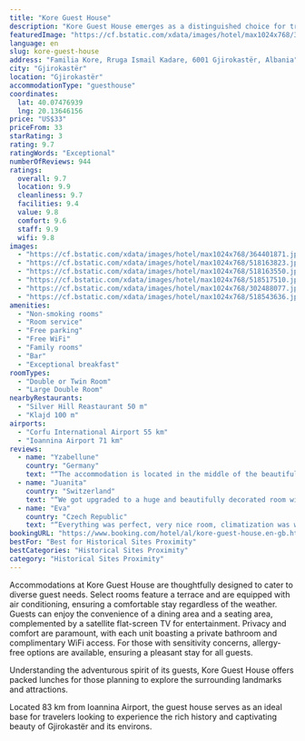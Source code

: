 ```yaml
---
title: "Kore Guest House"
description: "Kore Guest House emerges as a distinguished choice for travelers seeking a blend of history and comfort in Gjirokastër."
featuredImage: "https://cf.bstatic.com/xdata/images/hotel/max1024x768/364401871.jpg?k=ea4c8fed14c87c5b027d9faf01cd85eb19ca4aaf2f575fe5262445932c7597bc&o=&hp=1"
language: en
slug: kore-guest-house
address: "Familia Kore, Rruga Ismail Kadare, 6001 Gjirokastër, Albania"
city: "Gjirokastër"
location: "Gjirokastër"
accommodationType: "guesthouse"
coordinates:
  lat: 40.07476939
  lng: 20.13646156
price: "US$33"
priceFrom: 33
starRating: 3
rating: 9.7
ratingWords: "Exceptional"
numberOfReviews: 944
ratings:
  overall: 9.7
  location: 9.9
  cleanliness: 9.7
  facilities: 9.4
  value: 9.8
  comfort: 9.6
  staff: 9.9
  wifi: 9.8
images:
  - "https://cf.bstatic.com/xdata/images/hotel/max1024x768/364401871.jpg?k=ea4c8fed14c87c5b027d9faf01cd85eb19ca4aaf2f575fe5262445932c7597bc&o=&hp=1"
  - "https://cf.bstatic.com/xdata/images/hotel/max1024x768/518163823.jpg?k=93f4f01510aa1b6e41ce94f9eb62e5c7bd7f96db2991c08d29319ac5240ff2a9&o=&hp=1"
  - "https://cf.bstatic.com/xdata/images/hotel/max1024x768/518163550.jpg?k=0cf4bf3cfe094240ca4799e060120bbf4885177cd60e12220f2353b45c4c186c&o=&hp=1"
  - "https://cf.bstatic.com/xdata/images/hotel/max1024x768/518517510.jpg?k=006566697184817a6d2b3a8d943de7b1b5885838b0e0b4cce4fa109de2b7a23f&o=&hp=1"
  - "https://cf.bstatic.com/xdata/images/hotel/max1024x768/302488077.jpg?k=b1cdf137a044d22d74b1d03224efb485c9a9031ec64e9964414e858afea9e400&o=&hp=1"
  - "https://cf.bstatic.com/xdata/images/hotel/max1024x768/518543636.jpg?k=b182d912815703ef0868fbc8ba89f0345e0de8e3a64b74b264f656726d961905&o=&hp=1"
amenities:
  - "Non-smoking rooms"
  - "Room service"
  - "Free parking"
  - "Free WiFi"
  - "Family rooms"
  - "Bar"
  - "Exceptional breakfast"
roomTypes:
  - "Double or Twin Room"
  - "Large Double Room"
nearbyRestaurants:
  - "Silver Hill Reastaurant 50 m"
  - "Klajd 100 m"
airports:
  - "Corfu International Airport 55 km"
  - "Ioannina Airport 71 km"
reviews:
  - name: "Yzabellune"
    country: "Germany"
    text: "“The accommodation is located in the middle of the beautiful old town, everything can be reached on foot. We were able to park the car free of charge. The breakfast was delicious and the room was very comfortable. We were warmly welcomed and we...”"
  - name: "Juanita"
    country: "Switzerland"
    text: "“We got upgraded to a huge and beautifully decorated room with amazing views to the castle. The hosts were super kind and the breakfast was delicious. The location is great, in the middle of the old town with true parking facilities.”"
  - name: "Eva"
    country: "Czech Republic"
    text: "“Everything was perfect, very nice room, climatization was working good (it was cold in January), bed was comfty, owners were very kind and helpful and we had a delicious breakfast with mountain tee which I like the most :) Highly recommended :)”"
bookingURL: "https://www.booking.com/hotel/al/kore-guest-house.en-gb.html?aid=8035640"
bestFor: "Best for Historical Sites Proximity"
bestCategories: "Historical Sites Proximity"
category: "Historical Sites Proximity"
---
```


Accommodations at Kore Guest House are thoughtfully designed to cater to diverse guest needs. Select rooms feature a terrace and are equipped with air conditioning, ensuring a comfortable stay regardless of the weather. Guests can enjoy the convenience of a dining area and a seating area, complemented by a satellite flat-screen TV for entertainment. Privacy and comfort are paramount, with each unit boasting a private bathroom and complimentary WiFi access. For those with sensitivity concerns, allergy-free options are available, ensuring a pleasant stay for all guests.

Understanding the adventurous spirit of its guests, Kore Guest House offers packed lunches for those planning to explore the surrounding landmarks and attractions. 

Located 83 km from Ioannina Airport, the guest house serves as an ideal base for travelers looking to experience the rich history and captivating beauty of Gjirokastër and its environs.